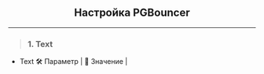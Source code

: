 <div align="center"><h2> Настройка PGBouncer </h2></div>

***

> ### 1. Text
   * Text
       :hammer_and_wrench: Параметр | :memo: Значение |
